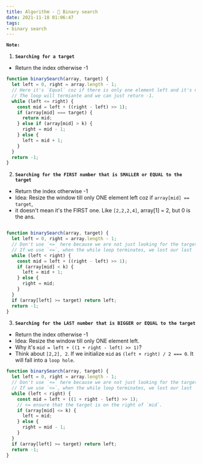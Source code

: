 ```yaml
---
title: Algorithm - 🔎 Binary search
date: 2021-11-18 01:06:47
tags:
- binary search
---
```

**`Note:`**

1. **`Searching for a target`**
- Return the index otherwise -1
```javascript
function binarySearch(array, target) {
  let left = 0, right = array.length - 1;
  // Here it's `Equal` coz if there is only one element left and it's not the answer. 
  // The loop will termiante and we can just return -1.
  while (left <= right) {
    const mid = left + ((right - left) >> 1);
    if (array[mid] === target) {
      return mid;
    } else if (array[mid] > k) {
      right = mid - 1;
    } else {
      left = mid + 1;
    }
  }
  return -1;
}
```

2. **`Searching for the FIRST number that is SMALLER or EQUAL to the target`**
- Return the index otherwise -1
- Idea: Resize the window till only ONE element left coz if `array[mid] == target`, 
- it doesn't mean it's the FIRST one. Like `[2,2,2,4]`, array[1] = 2, but 0 is the ans.
```javascript

function binarySearch(array, target) {
  let left = 0, right = array.length - 1;
  // Don't use `<=` here because we are not just looking for the target, we are looking for `smaller` or `equal`.
  // If we use `<=`, when the while loop terminates, we lost our last `left` or `right`.
  while (left < right) {
    const mid = left + ((right - left) >> 1);
    if (array[mid] < k) {
      left = mid + 1;
    } else {
      right = mid;
    }
  }
  if (array[left] >= target) return left;
  return -1;
}
```

3. **`Searching for the LAST number that is BIGGER or EQUAL to the target`**
- Return the index otherwise -1
- Idea: Resize the window till only ONE element left.
- Why it's `mid = left + ((1 + right - left) >> 1)`?
- Think about `[2,2], 2`. If we initialize `mid` as `(left + right) / 2 === 0`. It will fall into a `loop hole`.

```javascript
function binarySearch(array, target) {
  let left = 0, right = array.length - 1;
  // Don't use `<=` here because we are not just looking for the target, we are looking for `smaller` or `equal`.
  // If we use `<=`, when the while loop terminates, we lost our last `left` or `right`.
  while (left < right) {
    const mid = left + ((1 + right - left) >> 1);
    // <= ensure that the target is on the right of `mid`.
    if (array[mid] <= k) {
      left = mid;
    } else {
      right = mid - 1;
    }
  }
  if (array[left] >= target) return left;
  return -1;
}
```
